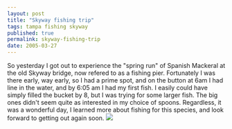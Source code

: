 ```yaml
---
layout: post
title: "Skyway fishing trip"
tags: tampa fishing skyway
published: true
permalink: skyway-fishing-trip
date: 2005-03-27
---
```


So yesterday I got out to experience the "spring run" of Spanish Mackeral at the old Skyway bridge, now refered to as a fishing pier.  Fortunately I was there early, way early, so I had a prime spot, and on the button at 6am I had line in the water, and by 6:05 am I had my first fish.  I easily could have simply filled the bucket by 8, but I was trying for some larger fish.  The big ones didn't seem quite as interested in my choice of spoons.  Regardless, it was a wonderful day, I learned more about fishing for this species, and look forward to getting out again soon.
<image src="/images/macks.jpg"></image>

